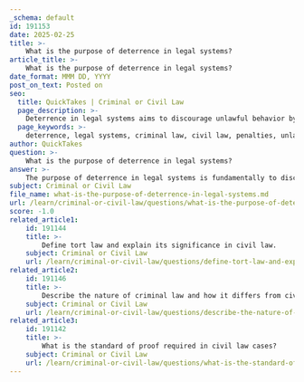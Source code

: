 ```yaml
---
_schema: default
id: 191153
date: 2025-02-25
title: >-
    What is the purpose of deterrence in legal systems?
article_title: >-
    What is the purpose of deterrence in legal systems?
date_format: MMM DD, YYYY
post_on_text: Posted on
seo:
  title: QuickTakes | Criminal or Civil Law
  page_description: >-
    Deterrence in legal systems aims to discourage unlawful behavior by imposing penalties or consequences, promoting accountability and enhancing public safety through compliance with the law.
  page_keywords: >-
    deterrence, legal systems, criminal law, civil law, penalties, unlawful behavior, consequences, accountability, tort law, public safety, compliance, responsible conduct
author: QuickTakes
question: >-
    What is the purpose of deterrence in legal systems?
answer: >-
    The purpose of deterrence in legal systems is fundamentally to discourage individuals and entities from engaging in unlawful behavior by imposing penalties or consequences for such actions. Deterrence operates on the principle that the fear of punishment will lead to a reduction in criminal activity and negligent behavior.\n\n1. **Criminal Law Deterrence**: In the context of criminal law, deterrence is achieved through the threat of imprisonment, fines, or other penalties. The idea is that when potential offenders perceive a significant risk of punishment, they are less likely to commit crimes. For example, stringent laws against theft, accompanied by severe penalties, aim to deter individuals from stealing.\n\n2. **Civil Law Deterrence**: In civil law, deterrence is often realized through financial penalties imposed on companies or individuals for negligent or harmful practices. For instance, high fines for environmental violations serve as a deterrent against pollution, encouraging companies to adopt safer practices to avoid incurring costs associated with legal penalties.\n\n3. **Tort Law and Accountability**: Tort law plays a crucial role in deterrence by holding individuals and organizations accountable for their actions. The potential for financial liability encourages responsible behavior and the implementation of necessary precautions to prevent harm to others. This accountability mechanism is essential in deterring wrongful conduct, as it reinforces the idea that negligent actions will have consequences.\n\n4. **Overall Impact**: The overarching goal of deterrence is to promote a safer society by reducing the incidence of unlawful behavior. By establishing clear consequences for actions, legal systems aim to foster a culture of compliance with the law, thereby enhancing public safety and welfare.\n\nIn summary, deterrence serves as a critical function in both criminal and civil law by discouraging unlawful behavior through the imposition of penalties, thereby promoting accountability and responsible conduct within society.
subject: Criminal or Civil Law
file_name: what-is-the-purpose-of-deterrence-in-legal-systems.md
url: /learn/criminal-or-civil-law/questions/what-is-the-purpose-of-deterrence-in-legal-systems
score: -1.0
related_article1:
    id: 191144
    title: >-
        Define tort law and explain its significance in civil law.
    subject: Criminal or Civil Law
    url: /learn/criminal-or-civil-law/questions/define-tort-law-and-explain-its-significance-in-civil-law
related_article2:
    id: 191146
    title: >-
        Describe the nature of criminal law and how it differs from civil law.
    subject: Criminal or Civil Law
    url: /learn/criminal-or-civil-law/questions/describe-the-nature-of-criminal-law-and-how-it-differs-from-civil-law
related_article3:
    id: 191142
    title: >-
        What is the standard of proof required in civil law cases?
    subject: Criminal or Civil Law
    url: /learn/criminal-or-civil-law/questions/what-is-the-standard-of-proof-required-in-civil-law-cases
---
```


&nbsp;